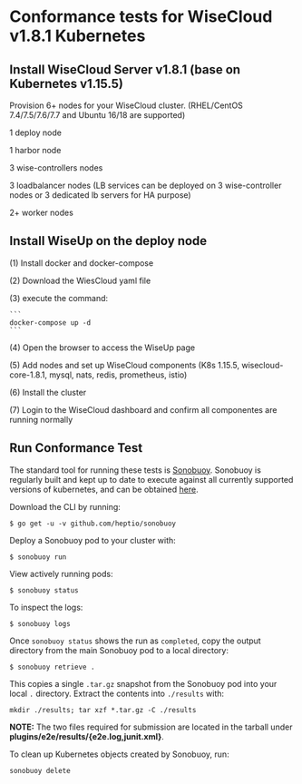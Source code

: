 # Conformance tests for WiseCloud v1.8.1 Kubernetes

## Install WiseCloud Server v1.8.1 (base on Kubernetes v1.15.5)

Provision 6+ nodes for your WiseCloud cluster. (RHEL/CentOS 7.4/7.5/7.6/7.7 and Ubuntu 16/18 are supported)

1 deploy node

1 harbor node

3 wise-controllers nodes

3 loadbalancer nodes (LB services can be deployed on 3 wise-controller nodes or 3 dedicated lb servers for HA purpose)

2+ worker nodes

## Install WiseUp on the deploy node
(1) Install docker and docker-compose

(2) Download the WiesCloud yaml file

(3) execute the command:

    ```    
    docker-compose up -d
    ```

(4) Open the browser to access the WiseUp page

(5) Add nodes and set up WiseCloud components (K8s 1.15.5, wisecloud-core-1.8.1, mysql, nats, redis, prometheus, istio)

(6) Install the cluster

(7) Login to the WiseCloud dashboard and confirm all componentes are running normally

## Run Conformance Test

The standard tool for running these tests is
[Sonobuoy](https://github.com/heptio/sonobuoy).  Sonobuoy is 
regularly built and kept up to date to execute against all 
currently supported versions of kubernetes, and can be obtained [here](https://github.com/heptio/sonobuoy/releases).

Download the CLI by running:

```
$ go get -u -v github.com/heptio/sonobuoy
```

Deploy a Sonobuoy pod to your cluster with:

```
$ sonobuoy run
```

View actively running pods:

```
$ sonobuoy status 
```

To inspect the logs:

```
$ sonobuoy logs
```

Once `sonobuoy status` shows the run as `completed`, copy the output directory from the main Sonobuoy pod to
a local directory:

```
$ sonobuoy retrieve .
```

This copies a single `.tar.gz` snapshot from the Sonobuoy pod into your local
`.` directory. Extract the contents into `./results` with:

```
mkdir ./results; tar xzf *.tar.gz -C ./results
```

**NOTE:** The two files required for submission are located in the tarball under **plugins/e2e/results/{e2e.log,junit.xml}**. 

To clean up Kubernetes objects created by Sonobuoy, run:

```
sonobuoy delete
```
